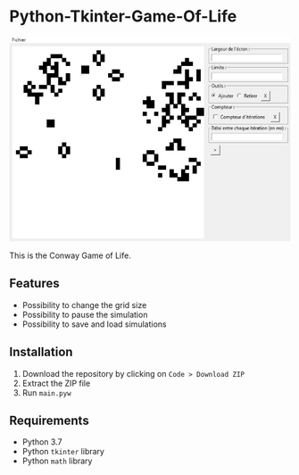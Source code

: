 # Python-Tkinter-Game-Of-Life
![Preview image](./preview/preview.jpg)

This is the Conway Game of Life.
## Features
- Possibility to change the grid size
- Possibility to pause the simulation
- Possibility to save and load simulations
## Installation
1. Download the repository by clicking on `Code > Download ZIP`
2. Extract the ZIP file
3. Run `main.pyw`
## Requirements
- Python 3.7
- Python `tkinter` library
- Python `math` library